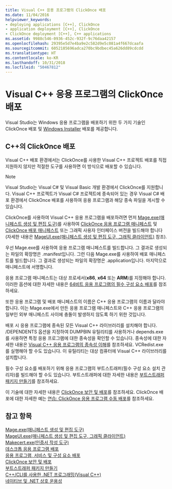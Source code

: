 ```yaml
---
title: Visual C++ 응용 프로그램의 ClickOnce 배포
ms.date: 11/04/2016
helpviewer_keywords:
- deploying applications [C++], ClickOnce
- application deployment [C++], ClickOnce
- ClickOnce deployment [C++], C++ applications
ms.assetid: 9988c546-0936-452c-932f-9c76daa42157
ms.openlocfilehash: 29395e5d7e4ba9e2c582d9e5c081a4f667dcaafa
ms.sourcegitcommit: 6052185696adca270bc9bdbec45a626dd89cdcdd
ms.translationtype: HT
ms.contentlocale: ko-KR
ms.lasthandoff: 10/31/2018
ms.locfileid: "50467812"
---
```

# <a name="clickonce-deployment-for-visual-c-applications"></a>Visual C++ 응용 프로그램의 ClickOnce 배포

Visual Studio는 Windows 응용 프로그램을 배포하기 위한 두 가지 기술인 ClickOnce 배포 및 [Windows Installer](/windows/desktop/Msi/windows-installer-portal) 배포를 제공합니다.

## <a name="clickonce-deployment-in-c"></a>C++의 ClickOnce 배포

Visual C++ 배포 환경에서는 ClickOnce를 사용한 Visual C++ 프로젝트 배포를 직접 지원하지 않지만 적절한 도구를 사용하면 이 방식으로 배포할 수 있습니다.

> [!NOTE]
>  Visual Studio는 Visual C# 및 Visual Basic 개발 환경에서 ClickOnce를 지원합니다. Visual C++ 프로젝트가 Visual C# 프로젝트에 종속되어 있는 경우 Visual C# 배포 환경에서 ClickOnce 배포를 사용하여 응용 프로그램과 해당 종속 파일을 게시할 수 있습니다.

ClickOnce를 사용하여 Visual C++ 응용 프로그램을 배포하려면 먼저 [Mage.exe(매니페스트 생성 및 편집 도구)](/dotnet/framework/tools/mage-exe-manifest-generation-and-editing-tool)를 사용하여 [ClickOnce 응용 프로그램 매니페스트](/visualstudio/deployment/clickonce-application-manifest) 및 [ClickOnce 배포 매니페스트](/visualstudio/deployment/clickonce-deployment-manifest) 또는 그래픽 사용자 인터페이스 버전을 빌드해야 합니다(자세한 내용은 [MageUI.exe(매니페스트 생성 및 편집 도구, 그래픽 클라이언트)](/dotnet/framework/tools/mageui-exe-manifest-generation-and-editing-tool-graphical-client) 참조).

우선 Mage.exe를 사용하여 응용 프로그램 매니페스트를 빌드합니다. 그 결과로 생성되는 파일의 확장명은 .manifest입니다. 그런 다음 Mage.exe를 사용하여 배포 매니페스트를 빌드합니다. 그 결과로 생성되는 파일의 확장명은 .application입니다. 마지막으로 매니페스트에 서명합니다.

응용 프로그램 매니페스트는 대상 프로세서(**x86**, **x64** 또는 **ARM**)를 지정해야 합니다. 이러한 옵션에 대한 자세한 내용은 [64비트 응용 프로그램의 필수 구성 요소 배포](/visualstudio/deployment/deploying-prerequisites-for-64-bit-applications)를 참조하세요.

또한 응용 프로그램 및 배포 매니페스트의 이름은 C++ 응용 프로그램의 이름과 달라야 합니다. 이는 Mage.exe에서 만든 응용 프로그램 매니페스트와 C++ 응용 프로그램의 일부인 외부 매니페스트 사이에 충돌이 발생하지 않도록 하기 위한 것입니다.

배포 시 응용 프로그램에 종속된 모든 Visual C++ 라이브러리를 설치해야 합니다. /DEPENDENTS 옵션을 지정하여 DUMPBIN 유틸리티를 사용하거나 depends.exe를 사용하면 특정 응용 프로그램에 대한 종속성을 확인할 수 있습니다. 종속성에 대한 자세한 내용은 [Visual C++ 응용 프로그램의 종속성 이해](../ide/understanding-the-dependencies-of-a-visual-cpp-application.md)를 참조하세요. VCRedist.exe를 실행해야 할 수도 있습니다. 이 유틸리티는 대상 컴퓨터에 Visual C++ 라이브러리를 설치합니다.

필수 구성 요소를 배포하기 위해 응용 프로그램의 부트스트래퍼(필수 구성 요소 설치 관리자)를 빌드해야 할 수도 있습니다. 부트스트래퍼에 대한 자세한 내용은 [부트스트래퍼 패키지 만들기](/visualstudio/deployment/creating-bootstrapper-packages)를 참조하세요.

이 기술에 대한 자세한 내용은 [ClickOnce 보안 및 배포](/visualstudio/deployment/clickonce-security-and-deployment)를 참조하세요. ClickOnce 배포에 대한 자세한 예는 [연습: ClickOnce 응용 프로그램 수동 배포](/visualstudio/deployment/walkthrough-manually-deploying-a-clickonce-application)를 참조하세요.

## <a name="see-also"></a>참고 항목

[Mage.exe(매니페스트 생성 및 편집 도구)](/dotnet/framework/tools/mage-exe-manifest-generation-and-editing-tool)<br>
[MageUI.exe(매니페스트 생성 및 편집 도구, 그래픽 클라이언트)](/dotnet/framework/tools/mageui-exe-manifest-generation-and-editing-tool-graphical-client)<br>
[Makecert.exe(인증서 작성 도구)](https://msdn.microsoft.com/library/windows/desktop/aa386968)<br>
[데스크톱 응용 프로그램 배포](../ide/deploying-native-desktop-applications-visual-cpp.md)<br>
[응용 프로그램, 서비스 및 구성 요소 배포](/visualstudio/deployment/deploying-applications-services-and-components)<br>
[ClickOnce 보안 및 배포](/visualstudio/deployment/clickonce-security-and-deployment)<br>
[부트스트래퍼 패키지 만들기](/visualstudio/deployment/creating-bootstrapper-packages)<br>
[C++/CLI를 사용한 .NET 프로그래밍(Visual C++)](../dotnet/dotnet-programming-with-cpp-cli-visual-cpp.md)<br>
[네이티브 및 .NET 상호 운용성](../dotnet/native-and-dotnet-interoperability.md)